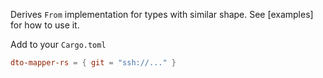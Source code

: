 Derives `From` implementation for types with similar shape.
See [examples] for how to use it.

Add to your `Cargo.toml`
```toml
dto-mapper-rs = { git = "ssh://..." }
```
